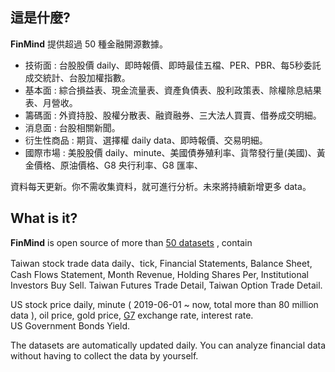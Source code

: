 ## 這是什麼? 
**FinMind** 提供超過 50 種金融開源數據。

* 技術面 : 台股股價 daily、即時報價、即時最佳五檔、PER、PBR、每5秒委託成交統計、台股加權指數。
* 基本面 : 綜合損益表、現金流量表、資產負債表、股利政策表、除權除息結果表、月營收。
* 籌碼面 : 外資持股、股權分散表、融資融券、三大法人買賣、借券成交明細。
* 消息面 : 台股相關新聞。
* 衍生性商品 : 期貨、選擇權 daily data、即時報價、交易明細。
* 國際市場 : 美股股價 daily、minute、美國債券殖利率、貨幣發行量(美國)、黃金價格、原油價格、G8 央行利率、G8 匯率、

資料每天更新。你不需收集資料，就可進行分析。未來將持續新增更多 data。

## What is it?
**FinMind** is open source of more than [50 datasets](https://finmind.github.io/)  , contain

Taiwan stock trade data daily、tick, Financial Statements, Balance Sheet, Cash Flows Statement, Month Revenue, Holding Shares Per, Institutional Investors Buy Sell. Taiwan Futures Trade Detail, Taiwan Option Trade Detail.

US stock price daily, minute ( 2019-06-01 ~ now, total more than 80 million data ), oil price, gold price, [G7](https://zh.wikipedia.org/zh-tw/%E5%85%AB%E5%A4%A7%E5%B7%A5%E6%A5%AD%E5%9C%8B%E7%B5%84%E7%B9%94) exchange rate, interest rate. <br>
US Government Bonds Yield.

The datasets are automatically updated daily.
You can analyze financial data without having to collect the data by yourself.<br>
